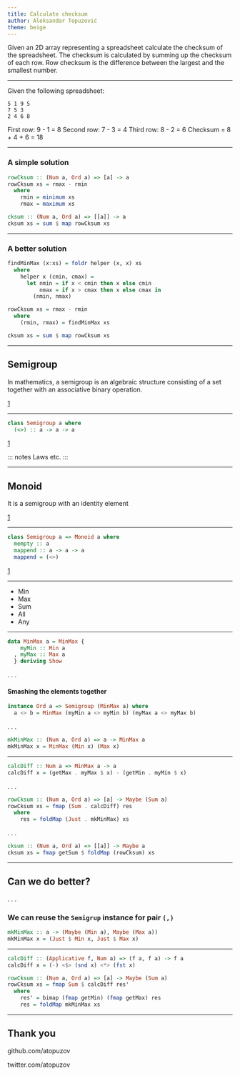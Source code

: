 ```yaml
---
title: Calculate checksum
author: Aleksandar Topuzović
theme: beige
---
```


Given an 2D array representing a spreadsheet calculate
the checksum of the spreadsheet. The checksum is calculated
by summing up the checksum of each row. Row checksum is the
difference between the largest and the smallest number.

------------

Given the following spreadsheet:
```
5 1 9 5
7 5 3
2 4 6 8
```

First row: 9 - 1 = 8
Second row: 7 - 3 = 4
Third row: 8 - 2 = 6
Checksum = 8 + 4 + 6 = 18

------------

### A simple solution

```haskell
rowCksum :: (Num a, Ord a) => [a] -> a
rowCksum xs = rmax - rmin
  where
    rmin = minimum xs
    rmax = maximum xs

cksum :: (Num a, Ord a) => [[a]] -> a
cksum xs = sum $ map rowCksum xs
```

------------

### A better solution
```haskell
findMinMax (x:xs) = foldr helper (x, x) xs
  where
    helper x (cmin, cmax) =
      let nmin = if x < cmin then x else cmin
          nmax = if x > cmax then x else cmax in
        (nmin, nmax)

rowCksum xs = rmax - rmin
  where
    (rmin, rmax) = findMinMax xs

cksum xs = sum $ map rowCksum xs
```

------------

## Semigroup

In mathematics, a semigroup is an algebraic structure consisting of a set together with an associative binary operation.


[1](https://en.wikipedia.org/wiki/Semigroup)

------------

```haskell
class Semigroup a where
  (<>) :: a -> a -> a
```

[1](https://hackage.haskell.org/package/base/docs/Data-Semigroup.html)


::: notes
Laws etc.
:::

------------

## Monoid

It is a semigroup with an identity element

[1](https://en.wikipedia.org/wiki/Monoid)

------------

```haskell
class Semigroup a => Monoid a where
  mempty :: a
  mappend :: a -> a -> a
  mappend = (<>)
```

[1](https://hackage.haskell.org/package/base/docs/Data-Semigroup.html)

------------

 * Min
 * Max
 * Sum
 * All
 * Any

------------

```haskell
data MinMax a = MinMax {
    myMin :: Min a
  , myMax :: Max a
  } deriving Show

```
. . .

#### Smashing the elements together
```haskell
instance Ord a => Semigroup (MinMax a) where
  a <> b = MinMax (myMin a <> myMin b) (myMax a <> myMax b)

```
. . .

```haskell
mkMinMax :: (Num a, Ord a) => a -> MinMax a
mkMinMax x = MinMax (Min x) (Max x)
```

------------

```haskell
calcDiff :: Num a => MinMax a -> a
calcDiff x = (getMax . myMax $ x) - (getMin . myMin $ x)
```
. . .

```haskell
rowCksum :: (Num a, Ord a) => [a] -> Maybe (Sum a)
rowCksum xs = fmap (Sum . calcDiff) res
  where
    res = foldMap (Just . mkMinMax) xs
```
. . .
```haskell
cksum :: (Num a, Ord a) => [[a]] -> Maybe a
cksum xs = fmap getSum $ foldMap (rowCksum) xs
```

------------

## Can we do better?
. . .

### We can reuse the `Semigrup` instance for pair `(,)`

```haskell
mkMinMax :: a -> (Maybe (Min a), Maybe (Max a))
mkMinMax x = (Just $ Min x, Just $ Max x)
```

------------

```haskell
calcDiff :: (Applicative f, Num a) => (f a, f a) -> f a
calcDiff x = (-) <$> (snd x) <*> (fst x)

rowCksum :: (Num a, Ord a) => [a] -> Maybe (Sum a)
rowCksum xs = fmap Sum $ calcDiff res'
  where
    res' = bimap (fmap getMin) (fmap getMax) res
    res = foldMap mkMinMax xs
```

------------

## Thank you

github.com/atopuzov

twitter.com/atopuzov
